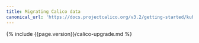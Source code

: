 ```yaml
---
title: Migrating Calico data
canonical_url: 'https://docs.projectcalico.org/v3.2/getting-started/kubernetes/upgrade/migrate'
---
```


{% include {{page.version}}/calico-upgrade.md %}
